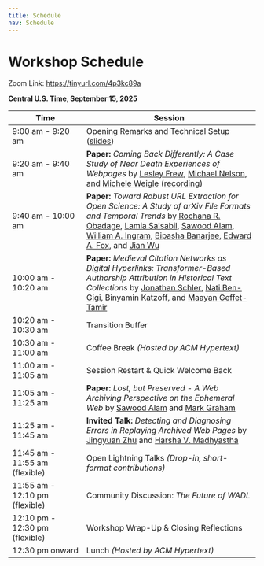 ```yaml
---
title: Schedule
nav: Schedule
---
```

# Workshop Schedule

Zoom Link: <a href="https://tinyurl.com/4p3kc89a">https://tinyurl.com/4p3kc89a</a>

**Central U.S. Time, September 15, 2025**

<table class="table table-striped table-bordered">
  <thead>
    <tr>
      <th style="width: 30%;">Time</th>
      <th>Session</th>
    </tr>
  </thead>
  <tbody>
    <tr>
      <td><time data-iso="2025-09-15T09:09:00-06:00" date-format="long">9:00 am - 9:20 am</time></td>
      <td>Opening Remarks and Technical Setup (<a href="https://docs.google.com/presentation/d/17LVSrXOaUV9m39J2K4TLafkN-6SnC35azs1CHsfGA78/edit?usp=sharing">slides</a>)</td>
    </tr>
    <tr>
      <td>9:20 am - 9:40 am</td>
      <td><strong>Paper:</strong> <em>Coming Back Differently: A Case Study of Near Death Experiences of Webpages</em> by <a href="https://lesleyodu.github.io/">Lesley Frew</a>, <a href="https://www.cs.odu.edu/~mln/">Michael Nelson</a>, and <a href="https://weiglemc.github.io/">Michele Weigle</a> (<a href="https://www.loom.com/share/4adf5ebea97e4891bc715a90ab6846c6?sid=fc5fe97b-2460-40c3-9ebc-3f8e9a03bd49">recording</a>)
</td>
    </tr>
    <tr>
      <td>9:40 am - 10:00 am</td>
      <td><strong>Paper:</strong> <em>Toward Robust URL Extraction for Open Science: A Study of arXiv File Formats and Temporal Trends</em> by <a href="https://rochanaro.github.io/">Rochana R. Obadage</a>, <a href="https://liyalamia.github.io/Portfolio/">Lamia Salsabil</a>, <a href="https://x.com/ibnesayeed">Sawood Alam</a>, <a href="https://waingram.github.io/">William A. Ingram</a>, <a href="https://bipasha-banerjee.github.io/">Bipasha Banarjee</a>, <a href="https://fox.cs.vt.edu/">Edward A. Fox</a>, and <a href="https://fanchyna.wixsite.com/jianwu">Jian Wu</a></td>
    </tr>
    <tr>
      <td>10:00 am - 10:20 am</td>
      <td><strong>Paper:</strong> <em>Medieval Citation Networks as Digital Hyperlinks: Transformer-Based Authorship Attribution in Historical Text Collections</em> by <a href="https://www.hit.ac.il/staff/97096-schler-jonathan">Jonathan Schler</a>, <a href="https://www.linkedin.com/in/natibg/">Nati Ben-Gigi</a>, Binyamin Katzoff, and <a href="https://is.biu.ac.il/maayanz">Maayan Geffet-Tamir</a></td>
    </tr>
    <tr>
      <td>10:20 am - 10:30 am</td>
      <td>Transition Buffer</td>
    </tr>
    <tr>
      <td>10:30 am - 11:00 am</td>
      <td>Coffee Break <em>(Hosted by ACM Hypertext)</em></td>
    </tr>
    <tr>
      <td>11:00 am - 11:05 am</td>
      <td>Session Restart &amp; Quick Welcome Back</td>
    </tr>
    <tr>
      <td>11:05 am - 11:25 am</td>
      <td><strong>Paper:</strong> <em>Lost, but Preserved - A Web Archiving Perspective on the Ephemeral Web</em> by <a href="https://x.com/ibnesayeed">Sawood Alam</a> and <a href="https://x.com/markgraham">Mark Graham</a></td>
    </tr>
    <tr>
      <td>11:25 am - 11:45 am</td>
      <td><strong>Invited Talk:</strong> <em>Detecting and Diagnosing Errors in Replaying Archived Web Pages</em> by <a href="https://jingyzhu.github.io/">Jingyuan Zhu</a> and <a href="https://www.harsha.usc.edu/">Harsha V. Madhyastha</a></td>
    </tr>
    <tr>
      <td>11:45 am - 11:55 am (flexible)</td>
      <td>Open Lightning Talks <em>(Drop-in, short-format contributions)</em></td>
    </tr>
    <tr>
      <td>11:55 am - 12:10 pm (flexible)</td>
      <td>Community Discussion: <em>The Future of WADL</em></td>
    </tr>
    <tr>
      <td>12:10 pm - 12:30 pm (flexible)</td>
      <td>Workshop Wrap-Up &amp; Closing Reflections</td>
    </tr>
    <tr>
      <td>12:30 pm onward</td>
      <td>Lunch <em>(Hosted by ACM Hypertext)</em></td>
    </tr>
  </tbody>
</table>
